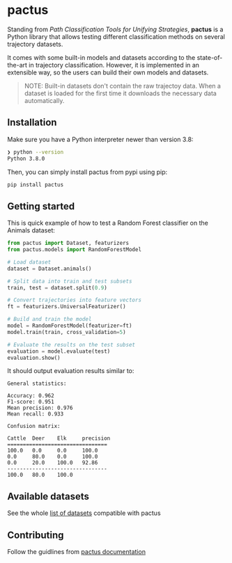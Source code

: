 # pactus

Standing from *Path Classification Tools for Unifying Strategies*, **pactus**
is a Python library that allows testing different classification methods on
several trajectory datasets.

It comes with some built-in models and datasets according to the
state-of-the-art in trajectory classification. However, it is implemented in an
extensible way, so the users can build their own models and datasets.

> NOTE: Built-in datasets don't contain the raw trajectoy data. When a
> dataset is loaded for the first time it downloads the necessary data
> automatically.

## Installation

Make sure you have a Python interpreter newer than version 3.8:

```bash
❯ python --version
Python 3.8.0
```

Then, you can simply install pactus from pypi using pip:

```bash
pip install pactus
```

## Getting started

This is quick example of how to test a Random Forest classifier on the Animals dataset:

```python
from pactus import Dataset, featurizers
from pactus.models import RandomForestModel

# Load dataset
dataset = Dataset.animals()

# Split data into train and test subsets
train, test = dataset.split(0.9)

# Convert trajectories into feature vectors
ft = featurizers.UniversalFeaturizer()

# Build and train the model
model = RandomForestModel(featurizer=ft)
model.train(train, cross_validation=5)

# Evaluate the results on the test subset
evaluation = model.evaluate(test)
evaluation.show()
```

It should output evaluation results similar to:

```text
General statistics:

Accuracy: 0.962
F1-score: 0.951
Mean precision: 0.976
Mean recall: 0.933

Confusion matrix:

Cattle  Deer    Elk     precision
================================
100.0   0.0     0.0     100.0   
0.0     80.0    0.0     100.0   
0.0     20.0    100.0   92.86   
--------------------------------
100.0   80.0    100.0   
```

## Available datasets

See the whole [list of datasets](https://github.com/yupidevs/trajectory-datasets) compatible with pactus

## Contributing

Follow the guidlines from [pactus documentation](https://pactus.readthedocs.io/en/latest/)
